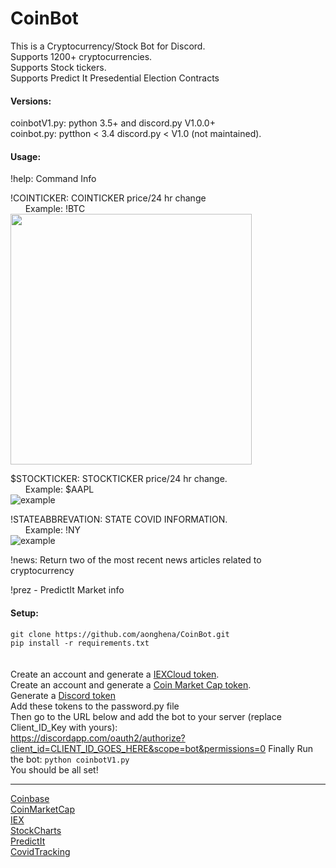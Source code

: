 # CoinBot
This is a Cryptocurrency/Stock Bot for Discord.  
Supports 1200+ cryptocurrencies.  
Supports Stock tickers.  
Supports Predict It Presedential Election Contracts  


#### Versions:<br>
coinbotV1.py: python 3.5+ and discord.py V1.0.0+<br>
coinbot.py: pytthon < 3.4 discord.py < V1.0 (not maintained).<br>





#### Usage:<br>
!help: Command Info
  
  
!COINTICKER: COINTICKER price/24 hr change<br>
&nbsp;&nbsp;&nbsp;&nbsp;&nbsp;&nbsp;Example: !BTC<br>
    <a href="url"><img src="https://i.imgur.com/J5VZFtk.png" height="401" width="386" ></a>
  
$STOCKTICKER: STOCKTICKER price/24 hr change.<br>
&nbsp;&nbsp;&nbsp;&nbsp;&nbsp;&nbsp;Example: $AAPL<br>
    ![example](https://imgur.com/XLdSgSch.png)  <br>
  
!STATEABBREVATION: STATE COVID INFORMATION.<br>
&nbsp;&nbsp;&nbsp;&nbsp;&nbsp;&nbsp;Example: !NY<br>
    ![example](https://i.imgur.com/LJFMDWT.png)  <br>
  
!news: Return two of the most recent news articles related to cryptocurrency
  
!prez - PredictIt Market info


#### Setup:<br>
`git clone https://github.com/aonghena/CoinBot.git`<br>
`pip install -r requirements.txt`<br><br>    
Create an account and generate a <a href="https://iexcloud.io/">IEXCloud token</a>.<br>
Create an account and generate a <a href="https://coinmarketcap.com/api/">Coin Market Cap token</a>.<br>
Generate a <a href="https://discordapp.com/developers/applications/me">Discord token</a><br>
Add these tokens to the password.py file<br>
Then go to the URL below and add the bot to your server (replace Client_ID_Key with yours):<br>
https://discordapp.com/oauth2/authorize?client_id=CLIENT_ID_GOES_HERE&scope=bot&permissions=0
Finally Run the bot: `python coinbotV1.py`
<br> 
You should be all set!
<br>
  
  
  
 ____________________________________________
<a href="https://developers.coinbase.com/">Coinbase</a>
<br>
<a href="https://api.coinmarketcap.com">CoinMarketCap</a>
<br>
<a href="https://iextrading.com/">IEX</a>
<br>
<a href="http://stockcharts.com/">StockCharts</a>
<br>
<a href="https://www.predictit.org">PredictIt</a>
<br>
<a href="https://covidtracking.com">CovidTracking</a>


